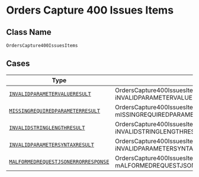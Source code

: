 
# Orders Capture 400 Issues Items

## Class Name

`OrdersCapture400IssuesItems`

## Cases

| Type | Factory Method |
|  --- | --- |
| [`INVALIDPARAMETERVALUERESULT`](../../../doc/models/invalidparametervalueresult.md) | OrdersCapture400IssuesItems.fromINVALIDPARAMETERVALUERESULT(INVALIDPARAMETERVALUERESULT iNVALIDPARAMETERVALUERESULT) |
| [`MISSINGREQUIREDPARAMETERRESULT`](../../../doc/models/missingrequiredparameterresult.md) | OrdersCapture400IssuesItems.fromMISSINGREQUIREDPARAMETERRESULT(MISSINGREQUIREDPARAMETERRESULT mISSINGREQUIREDPARAMETERRESULT) |
| [`INVALIDSTRINGLENGTHRESULT`](../../../doc/models/invalidstringlengthresult.md) | OrdersCapture400IssuesItems.fromINVALIDSTRINGLENGTHRESULT(INVALIDSTRINGLENGTHRESULT iNVALIDSTRINGLENGTHRESULT) |
| [`INVALIDPARAMETERSYNTAXRESULT`](../../../doc/models/invalidparametersyntaxresult.md) | OrdersCapture400IssuesItems.fromINVALIDPARAMETERSYNTAXRESULT(INVALIDPARAMETERSYNTAXRESULT iNVALIDPARAMETERSYNTAXRESULT) |
| [`MALFORMEDREQUESTJSONERRORRESPONSE`](../../../doc/models/malformedrequestjsonerrorresponse.md) | OrdersCapture400IssuesItems.fromMALFORMEDREQUESTJSONERRORRESPONSE(MALFORMEDREQUESTJSONERRORRESPONSE mALFORMEDREQUESTJSONERRORRESPONSE) |

